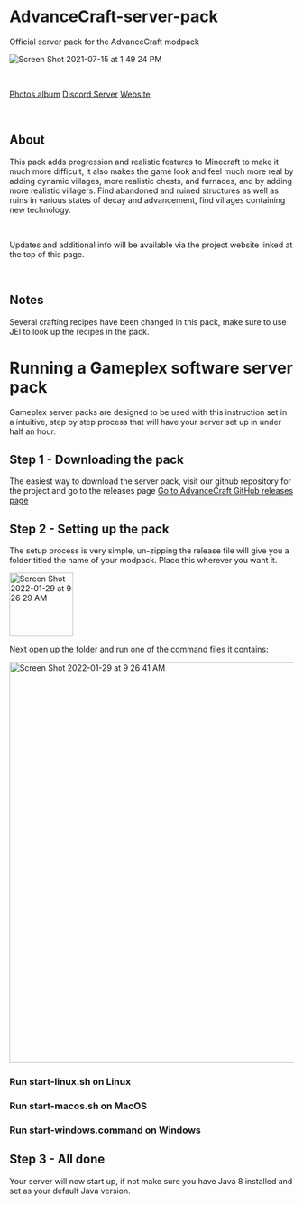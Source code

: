 # AdvanceCraft-server-pack
Official server pack for the AdvanceCraft modpack

![Screen Shot 2021-07-15 at 1 49 24 PM](https://repository-images.githubusercontent.com/443187997/9009c489-2d38-42d1-a595-d88bc2b53ec1)
<p>&nbsp;</p>
<p><a href="https://photos.app.goo.gl/yGR8oe8f1S3wGaVA8">Photos album</a>&nbsp;<a href="https://discord.gg/FtMSjx4NHQ">Discord Server</a>&nbsp;<a href="https://gameplex-software.github.io/Advancecraft/">Website</a></p>
<p>&nbsp;</p>
<h2>About</h2>
<p>This pack adds progression and realistic features to Minecraft to make it much more difficult, it also makes the game look and feel much more real by adding dynamic villages, more realistic chests, and furnaces, and by adding more realistic villagers. Find abandoned and ruined structures as well as ruins in various states of decay and advancement, find villages containing new technology.</p>
<p>&nbsp;</p>
<p>Updates and additional info will be available via the project website linked at the top of this page.</p>
<p>&nbsp;</p>
<h2>Notes</h2>
<p>Several crafting&nbsp;recipes have been changed in this pack, make sure to use JEI to look up the&nbsp;recipes in the pack.</p>


# Running a Gameplex software server pack

Gameplex server packs are designed to be used with this instruction set in a intuitive, step by step process that will have your server set up in under half an hour.

## Step 1 - Downloading the pack

The easiest way to download the server pack, visit our github repository for the project and go to the releases page
[Go to AdvanceCraft GitHub releases page](https://github.com/Gameplex-Software/AdvanceCraft-server-pack/releases)

## Step 2 - Setting up the pack

The setup process is very simple, un-zipping the release file will give you a folder titled the name of your modpack. Place this wherever you want it.

<img width="113" alt="Screen Shot 2022-01-29 at 9 26 29 AM" src="https://user-images.githubusercontent.com/34868944/151664653-c23734cf-58bc-40c9-8752-c71fe2770c75.png">



Next open up the folder and run one of the command files it contains:

<img width="711" alt="Screen Shot 2022-01-29 at 9 26 41 AM" src="https://user-images.githubusercontent.com/34868944/151664658-0b87af10-2654-48b8-ae4e-51c7dfaba3a6.png">



### Run start-linux.sh on Linux
### Run start-macos.sh on MacOS
### Run start-windows.command on Windows

## Step 3 - All done
Your server will now start up, if not make sure you have Java 8 installed and set as your default Java version.
